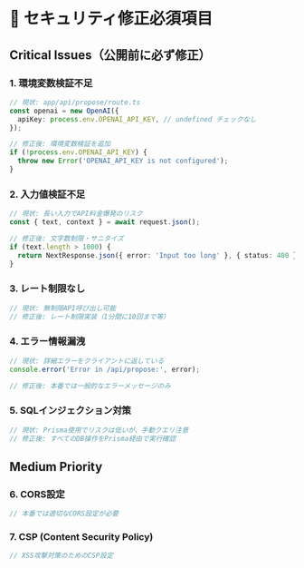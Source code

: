# 🚨 セキュリティ修正必須項目

## Critical Issues（公開前に必ず修正）

### 1. **環境変数検証不足**
```typescript
// 現状: app/api/propose/route.ts
const openai = new OpenAI({
  apiKey: process.env.OPENAI_API_KEY, // undefined チェックなし
});

// 修正後: 環境変数検証を追加
if (!process.env.OPENAI_API_KEY) {
  throw new Error('OPENAI_API_KEY is not configured');
}
```

### 2. **入力値検証不足**
```typescript
// 現状: 長い入力でAPI料金爆発のリスク
const { text, context } = await request.json();

// 修正後: 文字数制限・サニタイズ
if (text.length > 1000) {
  return NextResponse.json({ error: 'Input too long' }, { status: 400 });
}
```

### 3. **レート制限なし**
```typescript
// 現状: 無制限API呼び出し可能
// 修正後: レート制限実装（1分間に10回まで等）
```

### 4. **エラー情報漏洩**
```typescript
// 現状: 詳細エラーをクライアントに返している
console.error('Error in /api/propose:', error);

// 修正後: 本番では一般的なエラーメッセージのみ
```

### 5. **SQLインジェクション対策**
```typescript
// 現状: Prisma使用でリスクは低いが、手動クエリ注意
// 修正後: すべてのDB操作をPrisma経由で実行確認
```

## Medium Priority

### 6. **CORS設定**
```typescript
// 本番では適切なCORS設定が必要
```

### 7. **CSP (Content Security Policy)**
```typescript
// XSS攻撃対策のためのCSP設定
```
